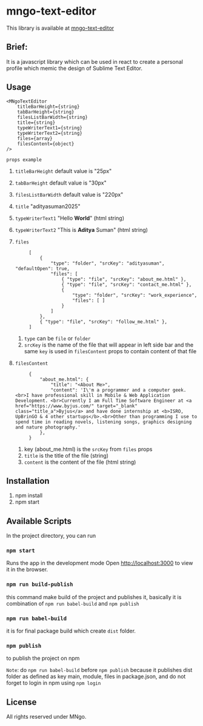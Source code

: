 # mngo-text-editor
This library is available at [mngo-text-editor](https://www.npmjs.com/package/mngo-text-editor)

## Brief:

It is a javascript library which can be used in react to create a personal profile which memic the design of Sublime Text Editor.

## Usage
    <MNgoTextEditor
        titleBarHeight={string}
        tabBarHeight={string}
        filesListBarWidth={string}
        title={string}
        typeWriterText1={string}
        typeWriterText2={string}
        files={array}
        filesContent={object}
    />

`props example`

1. `titleBarHeight`  default value is "25px"
2. `tabBarHeight`  default value is  "30px"
3. `filesListBarWidth`  default value is "220px"
4. `title` "adityasuman2025"
5. `typeWriterText1` "Hello <b>World</b>" (html string)
6. `typeWriterText2` "This is <b>Aditya</b> <a>Suman</a>" (html string)
7. `files`  
        

            [
                {
                    "type": "folder", "srcKey": "adityasuman", "defaultOpen": true,
                    "files": [
                        { "type": "file", "srcKey": "about_me.html" },
                        { "type": "file", "srcKey": "contact_me.html" },
                        {
                            "type": "folder", "srcKey": "work_experience",
                            "files": [ ]
                        }
                    ]
                },
                { "type": "file", "srcKey": "follow_me.html" },
            ]

        
    1. `type` can be `file` or `folder`
    2. `srcKey` is the name of the file that will appear in left side bar and the same `key` is used in `filesContent` props to contain content of that file
8. `filesContent`  
        

            {
                "about_me.html": {
                    "title": "<About Me>",
                    "content": 'I\'m a programmer and a computer geek.<br>I have professional skill in Mobile & Web Application Development. <br>Currently I am Full Time Software Engineer at <a href="https://www.byjus.com/" target="_blank" class="title_a">Byjus</a> and have done internship at <b>ISRO, UpBrinGO & 4 other startups</b>.<br>Other than programming I use to spend time in reading novels, listening songs, graphics designing and nature photography.'
                },
            }

        
    1. key (about_me.html) is the `srcKey` from `files` props
    2. `title` is the title of the file (string)
    3. `content` is the content of the file (html string)

## Installation

1. npm install
2. npm start

## Available Scripts

In the project directory, you can run

### `npm start`

Runs the app in the development mode
Open [http://localhost:3000](http://localhost:3000) to view it in the browser.

### `npm run build-publish`

this command make build of the project and publishes it, basically it is combination of `npm run babel-build` and `npm publish`
### `npm run babel-build`

it is for final package build which create `dist` folder.

### `npm publish`

to publish the project on npm

`Note`: do `npm run babel-build` before `npm publish` because it publishes dist folder as defined as key main, module, files in package.json, and do not forget to login in npm using `npm login`


## License

All rights reserved under MNgo.